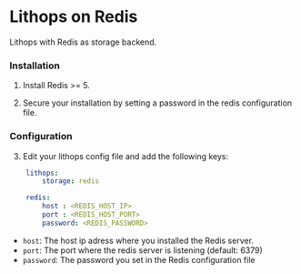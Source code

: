 # Lithops on Redis

Lithops with Redis as storage backend.


### Installation

1. Install Redis >= 5.

2. Secure your installation by setting a password in the redis configuration file.


### Configuration

3. Edit your lithops config file and add the following keys:

```yaml
    lithops:
        storage: redis

    redis:
        host : <REDIS_HOST_IP>
        port : <REDIS_HOST_PORT>
        password: <REDIS_PASSWORD>
```

- `host`: The host ip adress where you installed the Redis server.
- `port`: The port where the redis server is listening (default: 6379)
- `password`: The password you set in the Redis configuration file
 
